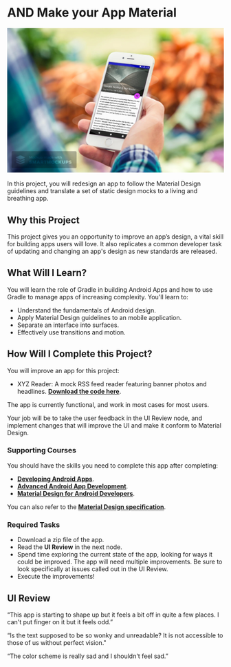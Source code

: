 # AND Make your App Material
![Cover](/assets/smartmockups_k7swvgu2.jpg)

In this project, you will redesign an app to follow the Material Design guidelines and translate a set of static design mocks to a living and breathing app.

## Why this Project

This project gives you an opportunity to improve an app’s design, a vital skill for building apps users will love. It also replicates a common developer task of updating and changing an app's design as new standards are released.

## What Will I Learn?

You will learn the role of Gradle in building Android Apps and how to use
Gradle to manage apps of increasing complexity. You'll learn to:

* Understand the fundamentals of Android design.
* Apply Material Design guidelines to an mobile application.
* Separate an interface into surfaces.
* Effectively use transitions and motion.

## How Will I Complete this Project?

You will improve an app for this project:

* XYZ Reader: A mock RSS feed reader featuring banner photos and headlines. **[Download the code here](https://github.com/udacity/xyz-reader-starter-code)**.

The app is currently functional, and work in most cases for most users.

Your job will be to take the user feedback in the UI Review node, and implement changes that will improve the UI and make it conform to Material Design.

### Supporting Courses

You should have the skills you need to complete this app after completing:

* **[Developing Android Apps](https://www.udacity.com/course/developing-android-apps--ud853ar)**.
* **[Advanced Android App Development](https://eu.udacity.com/course/advanced-android-app-development--ud855)**.
* **[Material Design for Android Developers](https://eu.udacity.com/course/material-design-for-android-developers--ud862)**.

You can also refer to the **[Material Design specification](http://www.google.com/design/spec/material-design/introduction.html)**.

### Required Tasks
* Download a zip file of the app.
* Read the **UI Review** in the next node.
* Spend time exploring the current state of the app, looking for ways it could be improved. The app will need multiple improvements. Be sure to look specifically at issues called out in the UI Review.
* Execute the improvements!

## UI Review

“This app is starting to shape up but it feels a bit off in quite a few places. I can't put finger on it but it feels odd.”

“Is the text supposed to be so wonky and unreadable? It is not accessible to those of us without perfect vision."

“The color scheme is really sad and I shouldn't feel sad.”

